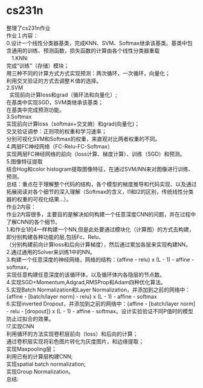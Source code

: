 # cs231n<br>
整理了cs231n作业<br>
作业１内容：<br>
  0.设计一个线性分类器基类，完成KNN、SVM、Softmax继承该基类。基类中包含通用的训练、预测函数，损失函数的计算由各个线性分类器重载<br>
　1.KNN:<br>
	  完成“训练”（存储）模块；<br>
	  用三种不同的计算方式方式实现预测：两次循环，一次循环，向量化；<br>
      利用交叉验证的方式去调整Ｋ值的选择。<br>
  2.SVM<br>
	   实现前向计算loss和grad（循环法和向量化）;<br>
	   在基类中实现SGD，SVM类继承该基类；<br>
	   在基类中完成预测功能。<br>
  3.Softmax<br>
       实现前向计算loss（softmax+交叉熵）和grad(向量化)；<br>
	   交叉验证调参：正则项的权重和学习速率；<br>
	   分别可视化SVM和Softmax的权重，来直观对比两者权重的不同。<br>
  4.两层FC神经网络（FC-Relu-FC-Softmax）<br>
       实现两层FC神经网络的前向（loss计算、梯度计算）、训练（SGD）和预测。<br>
  5.图像特征提取<br>
       结合Hog和color histogram提取图像特征，在通过SVM/NN来对图像进行训练、预测。<br>
总结：重点在于理解整个代码的结构，各个模型的梯度推导和代码实现、以及通过拓展阅读对各个细节的深入理解（Softmax的含义，l1和l2的区别，传统线性分类器的权重的可视化结果...）。<br>
作业2内容：<br>
   作业2内容很多，主要目的是解决如何构建一个任意深度CNN的问题，并在过程中了解CNN的各个细节。	<br>
   1.和作业1的4一样构建一个NN,但是此处要通过模块化（计算图）的方式去构建，即分别构建各种功能的层,包括Fc、Relu、<br>
   （分别构建前向计算loss和后向计算梯度），然后通过累加各层来实现构建NN。<br>
   2.通过通用的Solver来训练1中的NN。<br>
   3.构建一个任意深度的神经网络，网络的结构：{affine - relu} x (L - 1) - affine - softmax，<br>
      实现任意构建任意深度的该循环体，以及循环体内各隐层的节点数。 <br>
   4.实现SGD+Momentum,Adgrad,RMSProp和Adam四种优化算法。<br>
   5.实现Batch Normalization和Layer Normalization，并添加到之前的网络中：{affine - [batch/layer norm] - relu} x (L - 1) - affine - softmax<br>
   6.实现inverted Dropout，并添加到之前的网络中：{affine - [batch/layer norm] - relu - [dropout]} x (L - 1) - affine - softmax。设计实验验证不同P值时的模型防止过拟合的效果。<br>
  !7.实现CNN<br>
	    利用循环的方法实现卷积层前向（loss）和后向的计算；<br>
		通过卷积层实现将彩色图片转化为灰度图片，和边缘提取；<br>
		实现Maxpooling层；<br>
		利用已有的计算层构建CNN;<br>
		实现spatial batch normalization;<br>
		实现Group Normalization。<br>
 总结:<br>
            
